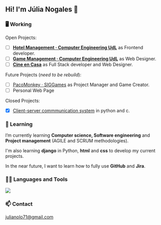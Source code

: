 ## Hi! I'm Júlia Nogales 👋

### 🖥️ Working
Open Projects:
- [ ] [**Hotel Management · Computer Engineering UdL**](https://github.com/Aniol0012/JointProject) as Frontend developer.
- [ ] [**Game Management · Computer Engineering UdL**](https://github.com/Computer-Engineering-UdL/Game-Management) as Web Designer.
- [ ] [**Cine en Casa**](https://github.com/Computer-Engineering-UdL/Cine-en-Casa) as Full Stack developer and Web Designer.

Future Projects (*need to be rebuild*):
- [ ] [PacoMonkey · SIGGames](https://github.com/SIGGgames) as Project Manager and Game Creator.
- [ ] Personal Web Page

Closed Projects:
- [X] [Client-server commmunication system](https://github.com/julianogales/xarxes) in python and c.

### 🌱 Learning
I’m currently learning **Computer science, Software engineering** and **Project management** (AGILE and SCRUM methodologies). 

I'm also learning **django** in Python, **html** and **css** to develop my current projects.

In the near future, I want to learn how to fully use **GitHub** and **Jira**.

### 👨‍💻 Languages and Tools
<a href="https://skillicons.dev">
    <img src="https://skillicons.dev/icons?i=java,py,c,django,html,css" /> 
</a>

### 📫 Contact
[julianolo71@gmail.com](mailto:julianolo71@gmail.com)
